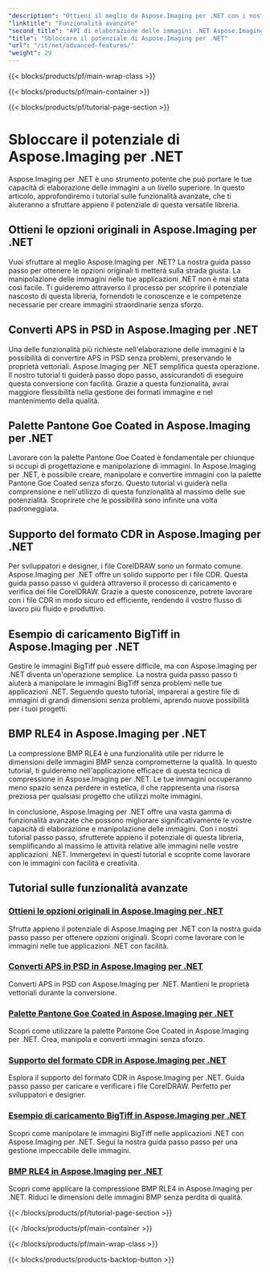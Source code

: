 ```yaml
---
"description": "Ottieni il meglio da Aspose.Imaging per .NET con i nostri tutorial passo passo. Scopri come sbloccare le opzioni originali e lavorare con le immagini senza sforzo."
"linktitle": "Funzionalità avanzate"
"second_title": "API di elaborazione delle immagini .NET Aspose.Imaging"
"title": "Sbloccare il potenziale di Aspose.Imaging per .NET"
"url": "/it/net/advanced-features/"
"weight": 29
---
```


{{< blocks/products/pf/main-wrap-class >}}

{{< blocks/products/pf/main-container >}}

{{< blocks/products/pf/tutorial-page-section >}}

# Sbloccare il potenziale di Aspose.Imaging per .NET


Aspose.Imaging per .NET è uno strumento potente che può portare le tue capacità di elaborazione delle immagini a un livello superiore. In questo articolo, approfondiremo i tutorial sulle funzionalità avanzate, che ti aiuteranno a sfruttare appieno il potenziale di questa versatile libreria.

## Ottieni le opzioni originali in Aspose.Imaging per .NET

Vuoi sfruttare al meglio Aspose.Imaging per .NET? La nostra guida passo passo per ottenere le opzioni originali ti metterà sulla strada giusta. La manipolazione delle immagini nelle tue applicazioni .NET non è mai stata così facile. Ti guideremo attraverso il processo per scoprire il potenziale nascosto di questa libreria, fornendoti le conoscenze e le competenze necessarie per creare immagini straordinarie senza sforzo.

## Converti APS in PSD in Aspose.Imaging per .NET

Una delle funzionalità più richieste nell'elaborazione delle immagini è la possibilità di convertire APS in PSD senza problemi, preservando le proprietà vettoriali. Aspose.Imaging per .NET semplifica questa operazione. Il nostro tutorial ti guiderà passo dopo passo, assicurandoti di eseguire questa conversione con facilità. Grazie a questa funzionalità, avrai maggiore flessibilità nella gestione dei formati immagine e nel mantenimento della qualità.

## Palette Pantone Goe Coated in Aspose.Imaging per .NET

Lavorare con la palette Pantone Goe Coated è fondamentale per chiunque si occupi di progettazione e manipolazione di immagini. In Aspose.Imaging per .NET, è possibile creare, manipolare e convertire immagini con la palette Pantone Goe Coated senza sforzo. Questo tutorial vi guiderà nella comprensione e nell'utilizzo di questa funzionalità al massimo delle sue potenzialità. Scoprirete che le possibilità sono infinite una volta padroneggiata.

## Supporto del formato CDR in Aspose.Imaging per .NET

Per sviluppatori e designer, i file CorelDRAW sono un formato comune. Aspose.Imaging per .NET offre un solido supporto per i file CDR. Questa guida passo passo vi guiderà attraverso il processo di caricamento e verifica dei file CorelDRAW. Grazie a queste conoscenze, potrete lavorare con i file CDR in modo sicuro ed efficiente, rendendo il vostro flusso di lavoro più fluido e produttivo.

## Esempio di caricamento BigTiff in Aspose.Imaging per .NET

Gestire le immagini BigTiff può essere difficile, ma con Aspose.Imaging per .NET diventa un'operazione semplice. La nostra guida passo passo ti aiuterà a manipolare le immagini BigTiff senza problemi nelle tue applicazioni .NET. Seguendo questo tutorial, imparerai a gestire file di immagini di grandi dimensioni senza problemi, aprendo nuove possibilità per i tuoi progetti.

## BMP RLE4 in Aspose.Imaging per .NET

La compressione BMP RLE4 è una funzionalità utile per ridurre le dimensioni delle immagini BMP senza comprometterne la qualità. In questo tutorial, ti guideremo nell'applicazione efficace di questa tecnica di compressione in Aspose.Imaging per .NET. Le tue immagini occuperanno meno spazio senza perdere in estetica, il che rappresenta una risorsa preziosa per qualsiasi progetto che utilizzi molte immagini.

In conclusione, Aspose.Imaging per .NET offre una vasta gamma di funzionalità avanzate che possono migliorare significativamente le vostre capacità di elaborazione e manipolazione delle immagini. Con i nostri tutorial passo passo, sfrutterete appieno il potenziale di questa libreria, semplificando al massimo le attività relative alle immagini nelle vostre applicazioni .NET. Immergetevi in questi tutorial e scoprite come lavorare con le immagini con facilità e creatività.
## Tutorial sulle funzionalità avanzate
### [Ottieni le opzioni originali in Aspose.Imaging per .NET](./get-original-options/)
Sfrutta appieno il potenziale di Aspose.Imaging per .NET con la nostra guida passo passo per ottenere opzioni originali. Scopri come lavorare con le immagini nelle tue applicazioni .NET con facilità.
### [Converti APS in PSD in Aspose.Imaging per .NET](./convert-aps-to-psd/)
Converti APS in PSD con Aspose.Imaging per .NET. Mantieni le proprietà vettoriali durante la conversione.
### [Palette Pantone Goe Coated in Aspose.Imaging per .NET](./pantone-goe-coated-palette/)
Scopri come utilizzare la palette Pantone Goe Coated in Aspose.Imaging per .NET. Crea, manipola e converti immagini senza sforzo.
### [Supporto del formato CDR in Aspose.Imaging per .NET](./support-of-cdr-format/)
Esplora il supporto del formato CDR in Aspose.Imaging per .NET. Guida passo passo per caricare e verificare i file CorelDRAW. Perfetto per sviluppatori e designer.
### [Esempio di caricamento BigTiff in Aspose.Imaging per .NET](./bigtiff-load-example/)
Scopri come manipolare le immagini BigTiff nelle applicazioni .NET con Aspose.Imaging per .NET. Segui la nostra guida passo passo per una gestione impeccabile delle immagini.
### [BMP RLE4 in Aspose.Imaging per .NET](./bmp-rle4/)
Scopri come applicare la compressione BMP RLE4 in Aspose.Imaging per .NET. Riduci le dimensioni delle immagini BMP senza perdita di qualità.

{{< /blocks/products/pf/tutorial-page-section >}}

{{< /blocks/products/pf/main-container >}}

{{< /blocks/products/pf/main-wrap-class >}}

{{< blocks/products/products-backtop-button >}}